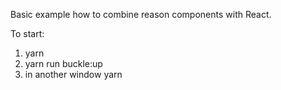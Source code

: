 Basic example how to combine reason components with React.

To start:

1) yarn
2) yarn run buckle:up
3) in another window yarn
